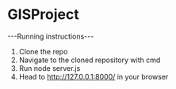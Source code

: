 # GISProject

---Running instructions---
1. Clone the repo
2. Navigate to the cloned repository with cmd
3. Run node server.js
4. Head to http://127.0.0.1:8000/ in your browser
